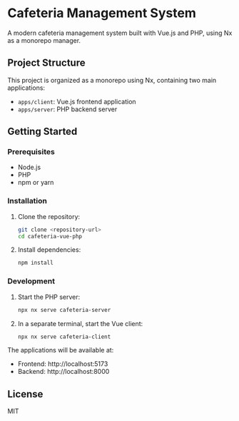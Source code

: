 # Cafeteria Management System

A modern cafeteria management system built with Vue.js and PHP, using Nx as a monorepo manager.

## Project Structure

This project is organized as a monorepo using Nx, containing two main applications:

- `apps/client`: Vue.js frontend application
- `apps/server`: PHP backend server

## Getting Started

### Prerequisites

- Node.js
- PHP
- npm or yarn

### Installation

1. Clone the repository:
   ```bash
   git clone <repository-url>
   cd cafeteria-vue-php
   ```

2. Install dependencies:
   ```bash
   npm install
   ```

### Development

1. Start the PHP server:
   ```bash
   npx nx serve cafeteria-server
   ```

2. In a separate terminal, start the Vue client:
   ```bash
   npx nx serve cafeteria-client
   ```

The applications will be available at:
- Frontend: http://localhost:5173
- Backend: http://localhost:8000

## License

MIT

